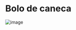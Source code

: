 # Bolo de caneca 

![image](https://github.com/user-attachments/assets/0640715c-8033-42d2-bb18-9b07af14eff7)
